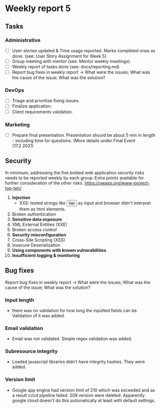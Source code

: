 # Weekly report 5

## Tasks

### Administrative

- [ ] User-stories updated & Time usage reported. Marks completed ones as done. (see: User Story Assignment for Week 5).
- [ ] Group meeting with mentor (see: Mentor weekly meetings).
- [ ] Weekly report of tasks done (see: docs/reporting.md)
- [ ] Report bug fixes in weekly report → What were the issues; What was the cause of the issue; What was the solution?

### DevOps

- [ ] Triage and prioritize fixing issues.
- [ ] Finalize application.
- [ ] Client requirements validation.

### Marketing

- [ ] Prepare final presentation. Presentation should be about 5 min in length - including time for questions. (More details under Final Event (17.2.2021)


## Security

In minimum, addressing the five bolded web application security risks needs to be reported
weekly by each group. Extra points available for further consideration of the other risks.
https://owasp.org/www-project-top-ten/

1. **Injection**
    - XXS: tested strings like <button>hei</button> as input and browser didn't interpret them as html elements.
2. Broken authentication
3. **Sensitive data exposure**
4. XML External Entities (XXE)
5. Broken access control
6. **Security misconfiguration**
7. Cross-Site Scripting (XSS)
8. Insecure Deserialization
9. **Using components with known vulnerabilities**
10. **Insufficient logging & monitoring**

## Bug fixes 

Report bug fixes in weekly report → What were the issues; What was the cause of the issue; What was the solution?

### Input length
  - there was no validation for how long the inputted fields can be. Validation of it was added.

### Email validation
  - Email was not validated. Simple regex validation was added.

### Subresource integrity
  - Loaded javascript libraries didn't have integrity hashes. They were added. 

### Version limit
  - Google app engine had version limit of 210 which was exceeded and as a result ci/cd pipeline failed. 209 version were deleted. Apparently google cloud doesn't do this automatically at least with default settings. 